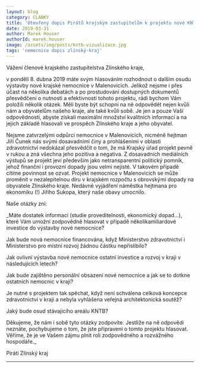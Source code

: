 ```yaml
---
layout: blog
category: CLANKY
title: 'Otevřený dopis Pirátů krajským zastupitelům k projektu nové KNTB'
date: 2019-03-31
author: Marek Houser
authorId: marek.houser
image: /assets/img/posts/kntb-vizualizace.jpg
tags: 'nemocnice dopis zlínský-kraj'
---
```

Vážení členové krajského zastupitelstva Zlínského kraje,

v pondělí 8. dubna 2019 máte svým hlasováním rozhodnout o dalším osudu výstavby nové krajské nemocnice v Malenovicích. Jelikož nejsme i přes účast na několika debatách a po prostudování dostupných dokumentů přesvědčeni o nutnosti a efektivnosti tohoto projektu, rádi bychom Vám položili několik otázek. Měli byste být schopni na ně odpovědět nejen kvůli nám a obyvatelům našeho kraje, ale také kvůli sobě. Je jen a pouze Vaší odpovědností, abyste získali maximální množství kvalitních informací a na jejich základě hlasovali ve prospěch Zlínského kraje a jeho obyvatel.

Nejsme zatvrzelými odpůrci nemocnice v Malenovicích, nicméně hejtman Jiří Čunek nás svými dosavadními činy a prohlášeními v oblasti zdravotnictví nedokázal přesvědčit o tom, že má Krajský úřad projekt pevně v rukou a zná všechna jeho pozitiva a negativa. Z dosavadních mediálních výstupů se projekt jeví především jako netransparentní politický pomník, jehož finanční i provozní dopady jsou velmi nejisté. V takovém případě cítíme povinnost se ozvat. Projekt nemocnice v Malenovicích se může proměnit v nezalepitelnou díru v krajském rozpočtu s obrovskými dopady na obyvatele Zlínského kraje. Nedávné vyjádření náměstka hejtmana pro ekonomiku (!) Jiřího Sukopa, který  naše obavy umocnilo.

Naše otázky zní:

_Máte dostatek informací (studie proveditelnosti, ekonomický dopad...), které Vám umožní zodpovědně hlasovat v případě několikamiliardové investice do výstavby nové nemocnice?

Jak bude nová nemocnice financována, když Ministerstvo zdravotnictví i Ministerstvo pro místní rozvoj žádnou částku nepřislíbilo?

Jak ovlivní výstavba nové nemocnice ostatní investice a rozvoj v kraji v následujících letech?

Jak bude zajištěno personální obsazení nové nemocnice a jak se to dotkne ostatních nemocnic v kraji?

Je nutné s projektem tak spěchat, když není schválena celková koncepce zdravotnictví v kraji a nebyla vyhlášena veřejná architektonická soutěž?

Jaký bude osud stávajícího areálu KNTB?

Děkujeme, že nám i sobě tyto otázky zodpovíte. Jestliže na ně odpovědi neznáte, pochybujeme o tom, že jste připraveni o tomto projektu hlasovat. Věříme, že je ve Vašem zájmu plnit roli zodpovědného a rozvážného hospodáře._

Piráti Zlínský kraj

- - -
